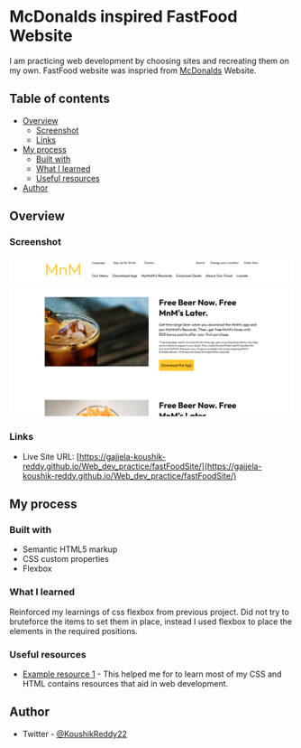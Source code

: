 # McDonalds inspired FastFood Website

I am practicing web development by choosing sites and recreating them on my own. FastFood website was inspried from [McDonalds](https://www.mcdonalds.com/us/en-us.html) Website. 

## Table of contents

- [Overview](#overview)
  - [Screenshot](#screenshot)
  - [Links](#links)
- [My process](#my-process)
  - [Built with](#built-with)
  - [What I learned](#what-i-learned)
  - [Useful resources](#useful-resources)
- [Author](#author)


## Overview

### Screenshot

![](images/gajjela-koushik-reddy.github.io_Web_dev_practice_fastFoodSite_%20(1).png)


### Links

- Live Site URL: [https://gajjela-koushik-reddy.github.io/Web_dev_practice/fastFoodSite/](https://gajjela-koushik-reddy.github.io/Web_dev_practice/fastFoodSite/)

## My process

### Built with

- Semantic HTML5 markup
- CSS custom properties
- Flexbox


### What I learned

Reinforced my learnings of css flexbox from previous project. Did not try to bruteforce the items to set them in place, instead I used flexbox to place the elements in the required positions.  


### Useful resources

- [Example resource 1](https://www.w3schools.com/) - This helped me for to learn most of my CSS and HTML contains resources that aid in web development.


## Author

- Twitter - [@KoushikReddy22](https://www.twitter.com/KoushikReddy22)


